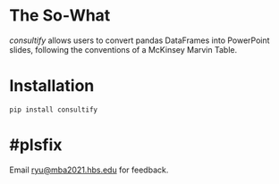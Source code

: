 # The So-What
*consultify* allows users to convert pandas DataFrames into PowerPoint slides, following the conventions of a McKinsey Marvin Table.

# Installation
```
pip install consultify
```

# #plsfix
Email ryu@mba2021.hbs.edu for feedback.